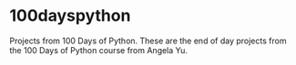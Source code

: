 # 100dayspython
Projects from 100 Days of Python.
These are the end of day projects from the 100 Days of Python course from Angela Yu.
